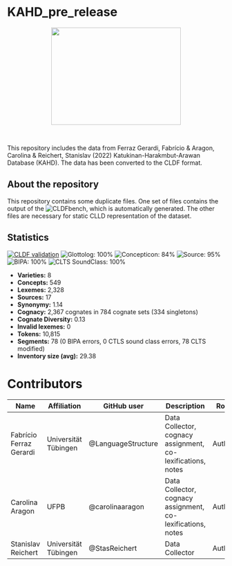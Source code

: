 # KAHD_pre_release
<p align="center">
<img src="https://github.com/LanguageStructure/arawa_pre_release/blob/main/map.png" width="300" height="225">
</p>
<br>

This repository includes the data from Ferraz Gerardi, Fabrício & Aragon, Carolina & Reichert, Stanislav (2022) Katukinan-Harakmbut-Arawan Database (KAHD). The data has been converted to the CLDF format.

## About the repository

This repository contains some duplicate files. One set of files contains the output of the ![CLDFbench](https://github.com/cldf/cldfbench), which is automatically generated. The other files are necessary for static CLLD representation of the dataset.

## Statistics


[![CLDF validation](https://github.com/LanguageStructure/TuLeD_Data/workflows/CLDF-validation/badge.svg)](https://github.com/LanguageStructure/TuLeD_Data/actions?query=workflow%3ACLDF-validation)
![Glottolog: 100%](https://img.shields.io/badge/Glottolog-91%25-brightgreen.svg "Glottolog: 100%")
![Concepticon: 84%](https://img.shields.io/badge/Concepticon-84%25-yellowgreen.svg "Concepticon: 84%")
![Source: 95%](https://img.shields.io/badge/Source-95%25-green.svg "Source: 95%")
![BIPA: 100%](https://img.shields.io/badge/BIPA-100%25-brightgreen.svg "BIPA: 100%")
![CLTS SoundClass: 100%](https://img.shields.io/badge/CLTS%20SoundClass-100%25-brightgreen.svg "CLTS SoundClass: 100%")

- **Varieties:** 8
- **Concepts:** 549
- **Lexemes:** 2,328
- **Sources:** 17
- **Synonymy:** 1.14
- **Cognacy:** 2,367 cognates in 784 cognate sets (334 singletons)
- **Cognate Diversity:** 0.13
- **Invalid lexemes:** 0
- **Tokens:** 10,815
- **Segments:** 78 (0 BIPA errors, 0 CTLS sound class errors, 78 CLTS modified)
- **Inventory size (avg):** 29.38


# Contributors

Name | Affiliation | GitHub user | Description | Role
--- | --- | --- | --- | ---
Fabrício Ferraz Gerardi | Universität Tübingen | @LanguageStructure | Data Collector, cognacy assignment, co-lexifications, notes | Author
Carolina Aragon | UFPB | @carolinaaragon | Data Collector, cognacy assignment, co-lexifications, notes | Author
Stanislav Reichert | Universität Tübingen |@StasReichert | Data Collector | Author

